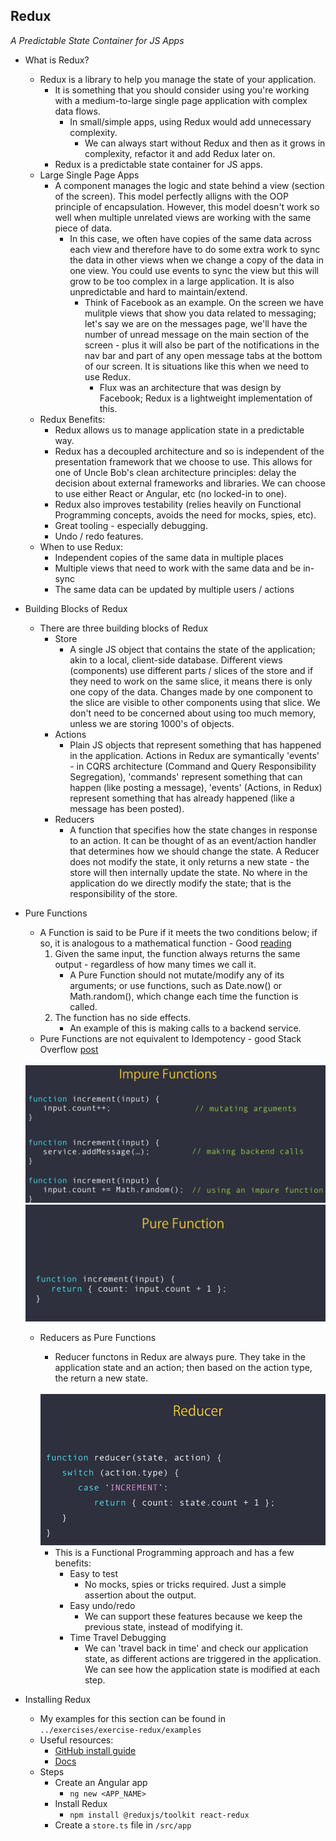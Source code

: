 ## Redux
*A Predictable State Container for JS Apps*
* What is Redux?
    * Redux is a library to help you manage the state of your application.
        * It is something that you should consider using you're working with a medium-to-large single page application with complex data flows.
            * In small/simple apps, using Redux would add unnecessary complexity.
                * We can always start without Redux and then as it grows in complexity, refactor it and add Redux later on.
        * Redux is a predictable state container for JS apps.
    * Large Single Page Apps
        * A component manages the logic and state behind a view (section of the screen). This model perfectly alligns with the OOP principle of encapsulation. However, this model doesn't work so well when multiple unrelated views are working with the same piece of data. 
            * In this case, we often have copies of the same data across each view and therefore have to do some extra work to sync the data in other views when we change a copy of the data in one view. You could use events to sync the view but this will grow to be too complex in a large application. It is also unpredictable and hard to maintain/extend.
                * Think of Facebook as an example. On the screen we have mulitple views that show you data related to messaging; let's say we are on the messages page, we'll have the number of unread message on the main section of the screen - plus it will also be part of the notifications in the nav bar and part of any open message tabs at the bottom of our screen. It is situations like this when we need to use Redux.
                    * Flux was an architecture that was design by Facebook; Redux is a lightweight implementation of this.
    * Redux Benefits:
        * Redux allows us to manage application state in a predictable way.
        * Redux has a decoupled architecture and so is independent of the presentation framework that we choose to use. This allows for one of Uncle Bob's clean architecture principles: delay the decision about external frameworks and libraries. We can choose to use either React or Angular, etc (no locked-in to one).
        * Redux also improves testability (relies heavily on Functional Programming concepts, avoids the need for mocks, spies, etc).
        * Great tooling - especially debugging.
        * Undo / redo features.
    * When to use Redux:
        * Independent copies of the same data in multiple places
        * Multiple views that need to work with the same data and be in-sync
        * The same data can be updated by multiple users / actions
* Building Blocks of Redux
    * There are three building blocks of Redux
        * Store
            * A single JS object that contains the state of the application; akin to a local, client-side database. Different views (components) use different parts / slices of the store and if they need to work on the same slice, it means there is only one copy of the data. Changes made by one component to the slice are visible to other components using that slice. We don't need to be concerned about using too much memory, unless we are storing 1000's of objects.
        * Actions
            * Plain JS objects that represent something that has happened in the application. Actions in Redux are symantically 'events' - in CQRS architecture (Command and Query Responsibility Segregation), 'commands' represent something that can happen (like posting a message), 'events' (Actions, in Redux) represent something that has already happened (like a message has been posted).
        * Reducers
            * A function that specifies how the state changes in response to an action. It can be thought of as an event/action handler that determines how we should change the state. A Reducer does not modify the state, it only returns a new state - the store will then internally update the state. No where in the application do we directly modify the state; that is the responsibility of the store.
* Pure Functions
    * A Function is said to be Pure if it meets the two conditions below; if so, it is analogous to a mathematical function - Good [reading](https://en.wikipedia.org/wiki/Pure_function)
        1. Given the same input, the function always returns the same output - regardless of how many times we call it.
            * A Pure Function should not mutate/modify any of its arguments; or use functions, such as Date.now() or Math.random(), which change each time the function is called.
        2. The function has no side effects. 
            * An example of this is making calls to a backend service.
    * Pure Functions are not equivalent to Idempotency - good Stack Overflow [post](https://stackoverflow.com/questions/4801282/are-idempotent-functions-the-same-as-pure-functions)

    <br>

    <img src="../resources/impure_func.png" alt="Impure Functions" width="500">
    
    <br>

    <img src="../resources/pure_func.png" alt="Pure Functions" width="500">
    
    <br>

    * Reducers as Pure Functions
        * Reducer functons in Redux are always pure. They take in the application state and an action; then based on the action type, the return a new state. 

        <br>

        <img src="../resources/reducer_ex.png" alt="Reducer Example" width="500">
        
        <br>

        * This is a Functional Programming approach and has a few benefits:
            * Easy to test
                * No mocks, spies or tricks required. Just a simple assertion about the output.
            * Easy undo/redo
                * We can support these features because we keep the previous state, instead of modifying it.
            * Time Travel Debugging
                * We can 'travel back in time' and check our application state, as different actions are triggered in the application. We can see how the application state is modified at each step.
* Installing Redux
    * My examples for this section can be found in ```../exercises/exercise-redux/examples```
    * Useful resources:
        * [GitHub install guide](https://github.com/reduxjs/redux)
        * [Docs](https://redux.js.org/)
    * Steps
        * Create an Angular app
            * ```ng new <APP_NAME>```
        * Install Redux
            * ```npm install @reduxjs/toolkit react-redux```
        * Create a ```store.ts``` file in ```/src/app```
